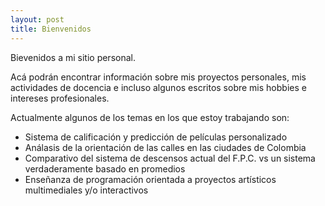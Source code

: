 ```yaml
---
layout: post
title: Bienvenidos
---
```


Bievenidos a mi sitio personal. 

Acá podrán encontrar información sobre mis proyectos personales, mis actividades de docencia e incluso algunos escritos sobre mis hobbies e intereses profesionales.

Actualmente algunos de los temas en los que estoy trabajando son:

* Sistema de calificación y predicción de películas personalizado
* Análasis de la orientación de las calles en las ciudades de Colombia
* Comparativo del sistema de descensos actual del F.P.C. vs un sistema verdaderamente basado en promedios
* Enseñanza de programación orientada a proyectos artísticos multimediales y/o interactivos

